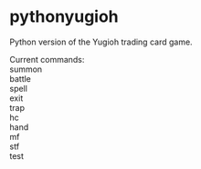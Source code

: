 pythonyugioh
======

Python version of the Yugioh trading card game.

Current commands:<br>
summon<br>
battle<br>
spell<br>
exit<br>
trap<br>
hc<br>
hand<br>
mf<br>
stf<br>
test<br>